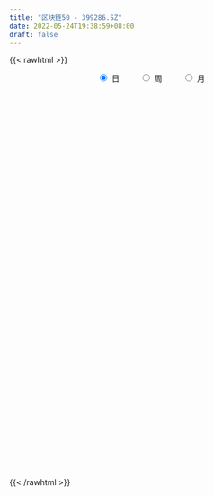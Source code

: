 ```yaml
---
title: "区块链50 - 399286.SZ"
date: 2022-05-24T19:38:59+08:00
draft: false
---
```

{{< rawhtml >}}
    <div style="text-align: center">
        <label style="padding: 1rem;"><input style="margin-right: .5rem" type="radio" name="period" value="D" checked onclick="period_change(this)">日</label>
        <label style="padding: 1rem;"><input style="margin-right: .5rem" type="radio" name="period" value="W" onclick="period_change(this)">周</label>
        <label style="padding: 1rem;"><input style="margin-right: .5rem" type="radio" name="period" value="M" onclick="period_change(this)">月</label>
    </div>
    <div id="chart" style="height: 700px;"></div> 
    <script type="text/javascript">
        const D_v = [20916314.0,25336822.0,20093095.0,16350629.0,15462004.0,16405055.0,15610008.0,17476850.0,20215235.0,19776584.0,18916696.0,20436177.0,19436596.0,19307221.0,20251659.0,18090912.0,16475978.0,17898196.0,21161336.0,20171848.0,28624433.0,32218933.0,26943180.0,24208309.0,20876606.0,20183944.0,21410399.0,21499881.0,19636100.0,21157664.0,22958756.0,17242992.0,19497504.0,16934166.0,19836673.0,17755756.0,15648936.0,17632834.0,16430695.0,19645044.0,15579821.0,24578734.0,23775993.0,22104026.0,21951911.0,17739052.0,15046028.0,13141708.0,17900855.0,18084173.0,19225730.0,19622387.0,19467300.0,18384251.0,15708539.0,16584807.0,18151591.0,18822671.0,15549909.0,14571187.0,13590243.0,16107029.0,15968745.0,16228894.0,18375784.0,17113547.0,18806233.0,22759105.0,23074765.0,25443930.0,22032570.0,20365384.0,26657394.0,21300103.0,26479941.0,25992517.0,24545925.0,32097780.0,36020855.0,26914231.0,34482094.0,29708697.0,28939386.0,36369948.0,27662456.0,28241761.0,27191782.0,31283920.0,27622135.0,27383575.0,24184899.0,18544021.0,22412388.0,21985569.0,23865869.0,16275321.0,21535446.0,18374390.0,21442920.0,17502264.0,18328311.0,13965345.0,15397323.0,21438081.0,17135671.0,19419526.0,21076089.0,20897118.0,21542498.0,17998134.0,19885483.0,21570678.0,17447875.0,19254326.0,22770251.0,22286659.0,15999800.0,16772243.0,25635311.0,19480604.0,21595215.0,23014609.0,27325569.0,22316994.0,24560648.0,27174348.0,26672451.0,28597409.0,29456108.0,23654652.0,22353313.0,24343403.0,23934730.0,25273752.0,19837039.0,26272845.0,23723735.0,19858147.0,19486501.0,22888374.0,18239659.0,17449135.0,21564156.0,16911857.0,27907930.0,28558582.0,29469455.0,22015801.0,25085850.0,24112985.0,25384138.0,24759273.0,21568322.0,21234827.0,17234976.0,20225666.0,21190158.0,23723513.0,24122377.0,34180342.0,38490253.0,38161060.0,33973064.0,24392909.0,22331438.0,22090226.0,26922391.0,24919621.0,35224196.0,39202605.0,29544024.0,31719225.0,28614965.0,24327391.0,27791689.0,23269597.0,23723739.0,21123431.0,19275571.0,23205722.0,23856311.0,24176089.0,25676931.0,30779531.0,27999712.0,25276222.0,26673201.0,23949625.0,29419639.0,29355115.0,26987478.0,35440532.0,21707432.0,19630773.0,25298732.0,24194942.0,24769943.0,22633641.0,20340555.0,22539703.0,28379254.0,24651239.0,28030050.0,22717451.0,28358017.0,30998009.0,33717303.0,23991541.0,23947061.0,22486491.0,23100780.0,20165150.0,19208944.0,18402247.0,18411646.0,21699149.0,23004853.0,26102412.0,23482780.0,21047390.0,18779109.0,20804357.0,19859302.0,18170001.0,16097539.0,15916486.0,13281002.0,11767801.0,15089178.0,18238488.0,15143940.0,22172635.0,21204403.0,23332777.0,17044982.0,24295570.0,18783729.0,19802050.0,16266411.0,20244727.0,28828124.0,17835899.0,13986038.0,15152857.0,13948946.0,17326819.0,14985658.0,21545512.0,19217847.0,20161875.0]
const D_histogram = [0.0,6.5944898006,10.3904404329,13.775715336,13.6006682705,13.4718700322,10.6782624877,13.0980633804,20.2775411651,24.012447816,25.2093032701,23.7353032078,21.8897107381,19.355971041,13.3501428071,6.8153553914,2.0111958506,2.0316378807,1.3539739903,2.0120264928,8.0326671982,10.9499487066,8.6953172747,2.2478396823,0.2881493283,-0.8619542011,0.5957305594,-0.5131494672,-0.6640714912,-4.4782228514,-7.0706460368,-9.8029365103,-15.0643535634,-15.2975542373,-20.8103795858,-27.3871115392,-30.5349814296,-28.306008343,-23.9124762909,-21.2800433737,-19.1800835638,-9.2543749142,-0.8068565622,4.915426924,6.086298592,2.944032945,-2.4093020688,-7.8821823099,-8.5304866185,-7.443491401,-10.7011408077,-20.7002653016,-30.5261602122,-40.748799787,-39.2334830602,-34.2206219886,-23.9836061314,-14.0309909409,-6.5707603472,-5.2141311379,-3.2923097266,3.9428898564,10.9358342073,13.5979037021,15.6955367582,14.3482359848,12.9265048494,5.6576894103,6.4835212239,5.2611815084,1.4258782861,2.6416390672,6.4669844953,7.7524084388,4.9893793511,3.9781736391,2.462506129,2.308677598,4.4306195465,6.8605747088,7.8524035811,12.453630978,18.785299704,25.5074297066,26.9125500939,27.0786633856,26.0757669441,25.1021490773,21.0733951875,11.53374429,2.8257486616,-3.4075115827,-5.1092702252,-6.6189653702,-10.7163240696,-12.8596713805,-19.2931698221,-19.9938708325,-13.9604105033,-10.2187117894,-12.7389909738,-12.0973841405,-11.9631690297,-10.6998984252,-10.0411093358,-5.9866148477,-3.030977052,-0.8649704418,0.6594494843,1.8971142062,0.3034283093,-3.9257066425,-8.6143184708,-5.835351383,-0.555154642,-0.7585627233,-0.7813321209,-0.3061362393,1.2160155005,0.8996527228,2.9223604839,5.1194011433,10.850539605,16.1787364631,20.7093460728,22.2921707016,24.4481554285,20.0093258486,18.390360474,16.7010527624,14.4110496249,9.9528672975,4.4655869622,1.8908370167,-3.2146628571,-4.1246533755,-3.2206716819,-7.3145022936,-9.2493133671,-11.1552981362,-11.1261048277,-7.1814493424,-1.5721126678,-0.3211507027,3.6554144086,4.9623527467,4.8106214615,5.6423592401,2.0367109547,-2.3225299644,-1.5414114605,-0.6775667407,0.242782247,-1.4197686748,-3.5017863436,-2.3270463205,-4.8619532694,-3.9178241025,-2.1239121775,2.0874169472,2.5927288482,-1.3285603655,-5.4078646088,-7.2882379598,-11.9850616345,-13.7845392874,-16.9524766978,-19.8855236153,-13.4182257163,-8.2764836038,-3.865819842,0.6433200609,0.5209226442,-0.8313672968,-10.9916116724,-15.785072771,-26.9491055409,-32.9565237247,-33.6765970582,-29.4841076165,-19.4921396252,-13.5782783531,-9.924309682,-13.6196985836,-14.3440034719,-12.2409790849,-11.6310132303,-8.2309083395,-2.299841555,-2.5854288417,0.6458988957,-4.9284075668,-5.9339499239,-5.0371069748,-1.9762870949,-0.2272021762,-0.9394270358,-4.2457241239,-12.5080419657,-21.3248960011,-28.0767009526,-27.5368529971,-21.3435921654,-20.9722738204,-28.6122991379,-22.6210397278,-12.6204935407,-4.1449711829,1.3136467963,6.7949461102,10.541444596,10.2427721702,7.9708874205,7.329496284,5.37850707,10.8936857728,14.7994371963,20.8627475446,25.2294995311,22.4264291935,20.555606034,12.0744355256,11.87367018,7.3656568631,7.6769507992,5.3226319337,3.3226214021,1.3160194464,-1.3164013495,-7.9104679604,-12.7393475609,-26.357807546,-37.5016861488,-35.650426805,-34.6305921968,-21.8541139557,-10.4542161968,-3.4278337994,1.1441967216,7.1980094313,12.7813245915,15.9568549098,19.0033429858,19.9041444856,21.5580190624,22.1942689369,21.2320768531,25.4276156014,27.1109031177,20.3651636146]
const D_fast = [0.0,8.2431122507,14.6366729913,21.4658767283,24.6909967305,27.9301660002,27.8061240777,33.5004408155,45.7493038914,55.4873224963,62.986503768,67.4463295077,71.0731647224,73.3784177856,70.7101252535,65.8791766856,61.5778161075,62.1061676077,61.7669972149,62.9280563406,70.9568638455,76.6116325306,76.5308304174,70.6453127456,68.7576597236,67.392067644,68.9986850443,67.761517651,67.4445777542,62.5108706811,58.1507859865,52.9677613854,43.9402559415,39.8826667083,29.1672464633,15.7437366252,4.9621213773,0.1145923782,-1.4699946425,-4.1575725687,-6.8526336498,0.7594812714,9.0052854828,15.9564257,18.648872016,16.2426146052,10.2869540743,2.8435282557,0.0626022924,-0.7112753403,-6.644209949,-21.8184007683,-39.2758357319,-59.6856752535,-67.9787292917,-71.5210237172,-67.2799093929,-60.8350419377,-55.0175014307,-54.9644050059,-53.8656610262,-45.6447389792,-35.9178360764,-29.8562906561,-23.8347734104,-21.5950151876,-19.7851201106,-25.6395131972,-23.1928010776,-23.0998454161,-26.5786790668,-24.7025085189,-19.2604169669,-16.0368909138,-17.5525751637,-17.5692374659,-18.4692784438,-18.0459375753,-14.8163407401,-10.6712419007,-7.716312133,-0.0016769916,11.0263166604,24.1253040896,32.2585620004,39.1943411384,44.710386433,50.0123058356,51.2519007426,44.5956859177,36.5941274546,29.5089893146,26.5299131158,23.3654766283,16.5890369115,11.2307717555,-0.0260191417,-5.7251878601,-3.1818301568,-1.9948093903,-7.699836318,-10.0825755199,-12.9391526665,-14.3508566683,-16.2023449128,-13.6445041367,-11.446610604,-9.4968466043,-7.807564307,-6.0956210336,-7.6134498532,-12.8240114656,-19.6662029117,-18.3460736695,-13.204665589,-13.5977143511,-13.815816779,-13.4171549572,-11.5909993423,-11.6824489392,-8.9291510572,-5.452260112,2.991513251,12.3643942248,22.0723403527,29.2282076569,37.496231241,38.0597331232,41.0383578672,43.5243133461,44.8370726149,42.8671071119,38.4962235171,36.3941828258,30.4850172377,28.5438633754,28.6426771486,22.7202209634,18.4730815481,13.778272245,11.0259393466,13.1752324963,18.391541004,19.5622152934,24.4526340069,27.0001605316,28.0510846118,30.2934122005,27.1969416537,22.2570682435,22.6528338823,23.3472869169,24.3283314663,22.3108383758,19.3533741211,19.9463525641,16.1959572978,16.1606304391,17.4235643198,22.1567476813,23.3102417944,19.0568124893,13.6255420937,9.9231092528,2.2300201694,-3.0155923052,-10.4216488902,-18.3260767115,-15.2133352415,-12.14071403,-8.6965052287,-4.0265353105,-4.0187020662,-5.5788338314,-18.486981125,-27.2267104164,-45.1280195715,-59.3745686866,-68.5137912845,-71.692328747,-66.573395662,-64.0541039782,-62.8812127276,-69.9815262751,-74.2918320314,-75.2490524156,-77.5468398686,-76.2044620626,-70.8483556669,-71.7803001641,-68.3874977027,-75.1939060569,-77.682935895,-78.0453696896,-75.4786215834,-73.7863372088,-74.7334188273,-79.1011469464,-90.4904752797,-104.6385533153,-118.4095335049,-124.7538987987,-123.8965360084,-128.7682861185,-143.5613862204,-143.2253867422,-136.3799639403,-128.9406843783,-123.1536547,-115.9736188586,-109.5917592238,-107.329738607,-107.6089015016,-106.417918567,-107.0242810136,-98.7856808676,-91.180070145,-79.9010729106,-69.2269460413,-66.4234090806,-63.1553307315,-68.6178923585,-65.8502401591,-68.5168392602,-66.2863076243,-67.3099685064,-68.4793236875,-70.1569207816,-73.1184419148,-81.6901255159,-89.7038420066,-109.9117538782,-130.4310540182,-137.4924013756,-145.1302148166,-137.8172650644,-129.0309213548,-122.8614974073,-118.0034177058,-110.1501026383,-101.3714563302,-94.2067122845,-86.409388462,-80.5325508408,-73.4891714984,-67.3043543897,-62.9585272601,-52.4060846116,-43.9450713158,-45.5995199152]
const D_slow = [0.0,1.6486224501,4.2462325584,7.6901613924,11.09032846,14.458295968,17.12786159,20.4023774351,25.4717627263,31.4748746803,37.7772004979,43.7110262998,49.1834539843,54.0224467446,57.3599824464,59.0638212942,59.5666202569,60.074529727,60.4130232246,60.9160298478,62.9241966474,65.661683824,67.8355131427,68.3974730633,68.4695103953,68.2540218451,68.4029544849,68.2746671181,68.1086492453,66.9890935325,65.2214320233,62.7706978957,59.0046095049,55.1802209455,49.9776260491,43.1308481643,35.4971028069,28.4206007212,22.4424816484,17.122470805,12.3274499141,10.0138561855,9.812142045,11.040998776,12.562573424,13.2985816602,12.696256143,10.7257105656,8.5930889109,6.7322160607,4.0569308588,-1.1181354666,-8.7496755197,-18.9368754665,-28.7452462315,-37.3004017287,-43.2963032615,-46.8040509967,-48.4467410835,-49.750273868,-50.5733512996,-49.5876288355,-46.8536702837,-43.4541943582,-39.5303101686,-35.9432511724,-32.7116249601,-31.2972026075,-29.6763223015,-28.3610269244,-28.0045573529,-27.3441475861,-25.7274014623,-23.7892993526,-22.5419545148,-21.547411105,-20.9317845728,-20.3546151733,-19.2469602866,-17.5318166094,-15.5687157142,-12.4553079697,-7.7589830437,-1.382125617,5.3460119065,12.1156777529,18.6346194889,24.9101567582,30.1785055551,33.0619416276,33.768378793,32.9165008973,31.639183341,29.9844419985,27.3053609811,24.090443136,19.2671506804,14.2686829723,10.7785803465,8.2239023991,5.0391546557,2.0148086206,-0.9759836368,-3.6509582431,-6.1612355771,-7.657889289,-8.415633552,-8.6318761625,-8.4670137914,-7.9927352398,-7.9168781625,-8.8983048231,-11.0518844408,-12.5107222866,-12.6495109471,-12.8391516279,-13.0344846581,-13.1110187179,-12.8070148428,-12.5821016621,-11.8515115411,-10.5716612553,-7.859026354,-3.8143422383,1.3629942799,6.9360369553,13.0480758125,18.0504072746,22.6479973931,26.8232605837,30.4260229899,32.9142398143,34.0306365549,34.5033458091,33.6996800948,32.6685167509,31.8633488305,30.0347232571,27.7223949153,24.9335703812,22.1520441743,20.3566818387,19.9636536718,19.8833659961,20.7972195983,22.0378077849,23.2404631503,24.6510529603,25.160230699,24.5795982079,24.1942453428,24.0248536576,24.0855492194,23.7306070506,22.8551604647,22.2733988846,21.0579105672,20.0784545416,19.5474764973,20.0693307341,20.7175129461,20.3853728548,19.0334067025,17.2113472126,14.215081804,10.7689469821,6.5308278077,1.5594469038,-1.7951095252,-3.8642304262,-4.8306853867,-4.6698553715,-4.5396247104,-4.7474665346,-7.4953694527,-11.4416376454,-18.1789140307,-26.4180449618,-34.8371942264,-42.2082211305,-47.0812560368,-50.4758256251,-52.9569030456,-56.3618276915,-59.9478285595,-63.0080733307,-65.9158266383,-67.9735537231,-68.5485141119,-69.1948713223,-69.0333965984,-70.2654984901,-71.7489859711,-73.0082627148,-73.5023344885,-73.5591350326,-73.7939917915,-74.8554228225,-77.9824333139,-83.3136573142,-90.3328325524,-97.2170458016,-102.552943843,-107.7960122981,-114.9490870825,-120.6043470145,-123.7594703997,-124.7957131954,-124.4673014963,-122.7685649688,-120.1332038198,-117.5725107772,-115.5797889221,-113.7474148511,-112.4027880836,-109.6793666404,-105.9795073413,-100.7638204552,-94.4564455724,-88.849838274,-83.7109367655,-80.6923278841,-77.7239103391,-75.8824961233,-73.9632584235,-72.6326004401,-71.8019450896,-71.472940228,-71.8020405654,-73.7796575555,-76.9644944457,-83.5539463322,-92.9293678694,-101.8419745706,-110.4996226198,-115.9631511088,-118.576705158,-119.4336636078,-119.1476144274,-117.3481120696,-114.1527809217,-110.1635671943,-105.4127314478,-100.4366953264,-95.0471905608,-89.4986233266,-84.1906041133,-77.8337002129,-71.0559744335,-65.9646835299]
const D_data = [['2021-05-13', 3499.7962, 3507.1483, 3495.4371, 3535.9514],['2021-05-14', 3518.2354, 3610.4816, 3510.4533, 3616.6404],['2021-05-17', 3602.7052, 3610.8479, 3598.5751, 3653.6514],['2021-05-18', 3622.773, 3635.7539, 3601.4193, 3649.2192],['2021-05-19', 3626.9658, 3612.1771, 3610.107, 3646.1622],['2021-05-20', 3608.0132, 3624.6344, 3602.6747, 3638.7568],['2021-05-21', 3632.589, 3595.2562, 3591.6572, 3645.8697],['2021-05-24', 3607.7428, 3671.8291, 3601.8036, 3674.5626],['2021-05-25', 3682.701, 3774.2368, 3673.7718, 3783.2187],['2021-05-26', 3792.5113, 3782.5441, 3778.3368, 3808.7194],['2021-05-27', 3778.4387, 3788.8372, 3755.9927, 3812.5799],['2021-05-28', 3777.3369, 3780.0897, 3753.2204, 3797.0676],['2021-05-31', 3787.4934, 3791.388, 3758.2829, 3791.388],['2021-06-01', 3776.5881, 3794.8186, 3755.9466, 3795.402],['2021-06-02', 3792.0258, 3749.2114, 3736.8329, 3796.0542],['2021-06-03', 3755.2616, 3724.9599, 3723.8876, 3786.102],['2021-06-04', 3711.1041, 3727.8974, 3708.3343, 3762.9311],['2021-06-07', 3734.8369, 3785.563, 3722.2441, 3785.5692],['2021-06-08', 3793.5279, 3784.9944, 3765.625, 3821.8214],['2021-06-09', 3777.58, 3811.7041, 3756.307, 3815.6129],['2021-06-10', 3810.326, 3909.9374, 3810.326, 3924.1729],['2021-06-11', 3929.427, 3912.1063, 3891.4956, 3944.3492],['2021-06-15', 3901.144, 3866.5, 3855.0223, 3921.0848],['2021-06-16', 3856.8031, 3804.4474, 3791.9044, 3867.5614],['2021-06-17', 3793.9796, 3848.6807, 3769.7572, 3865.0587],['2021-06-18', 3842.8686, 3859.924, 3824.8012, 3877.3326],['2021-06-21', 3862.529, 3903.1036, 3858.5131, 3924.0888],['2021-06-22', 3908.7973, 3881.6725, 3863.2542, 3920.9541],['2021-06-23', 3875.682, 3899.5304, 3844.3948, 3903.2324],['2021-06-24', 3903.1, 3850.4306, 3849.9532, 3903.1],['2021-06-25', 3839.6622, 3853.16, 3823.2981, 3891.2985],['2021-06-28', 3840.5944, 3839.3166, 3814.786, 3851.608],['2021-06-29', 3844.3361, 3784.6219, 3780.214, 3865.733],['2021-06-30', 3786.4539, 3828.6973, 3786.4539, 3828.6973],['2021-07-01', 3847.4639, 3739.9207, 3738.9543, 3847.8678],['2021-07-02', 3718.2767, 3681.0549, 3658.3501, 3718.3303],['2021-07-05', 3683.7492, 3679.9868, 3651.7255, 3695.6936],['2021-07-06', 3696.9817, 3725.8193, 3675.3727, 3753.7929],['2021-07-07', 3696.6023, 3753.5814, 3690.3888, 3763.6483],['2021-07-08', 3759.1885, 3735.2436, 3723.0893, 3764.5802],['2021-07-09', 3710.0986, 3727.261, 3681.8595, 3738.9296],['2021-07-12', 3749.1654, 3848.1747, 3740.8352, 3854.2599],['2021-07-13', 3856.404, 3876.8884, 3853.866, 3891.425],['2021-07-14', 3875.8594, 3884.3268, 3870.7945, 3923.1252],['2021-07-15', 3866.67, 3852.0879, 3804.4476, 3866.67],['2021-07-16', 3850.6079, 3798.1442, 3797.7616, 3872.3423],['2021-07-19', 3791.1506, 3749.439, 3743.5278, 3791.1506],['2021-07-20', 3723.8797, 3716.093, 3685.0531, 3734.7093],['2021-07-21', 3727.2749, 3754.7434, 3724.698, 3764.2283],['2021-07-22', 3762.7398, 3772.3639, 3750.0539, 3778.7205],['2021-07-23', 3778.573, 3705.4893, 3695.84, 3778.573],['2021-07-26', 3695.5475, 3572.5907, 3546.9214, 3695.5475],['2021-07-27', 3590.2971, 3499.6646, 3496.5527, 3601.2609],['2021-07-28', 3475.3777, 3409.6588, 3389.5141, 3492.9475],['2021-07-29', 3457.0308, 3497.6267, 3455.5139, 3511.9547],['2021-07-30', 3494.5655, 3524.9599, 3454.4091, 3532.1865],['2021-08-02', 3509.697, 3602.6984, 3483.4485, 3611.8972],['2021-08-03', 3591.9214, 3632.2242, 3589.0894, 3650.5988],['2021-08-04', 3609.7499, 3633.1627, 3595.1309, 3633.1627],['2021-08-05', 3621.469, 3568.8321, 3548.6683, 3621.469],['2021-08-06', 3572.1727, 3574.2321, 3552.4087, 3576.1356],['2021-08-09', 3578.4136, 3658.8009, 3573.3847, 3661.3204],['2021-08-10', 3654.0594, 3693.4727, 3638.7246, 3693.4727],['2021-08-11', 3694.9042, 3668.7953, 3662.53, 3695.204],['2021-08-12', 3677.4067, 3680.4811, 3675.923, 3736.2877],['2021-08-13', 3671.2955, 3646.0132, 3632.2295, 3671.4516],['2021-08-16', 3648.4965, 3643.6189, 3640.4343, 3680.8145],['2021-08-17', 3638.0675, 3549.6277, 3545.8247, 3640.784],['2021-08-18', 3551.3314, 3634.1347, 3528.3797, 3634.4542],['2021-08-19', 3625.4796, 3607.9565, 3592.6128, 3645.8691],['2021-08-20', 3586.7648, 3560.1339, 3528.2912, 3604.3043],['2021-08-23', 3566.5276, 3614.0232, 3566.5276, 3615.2291],['2021-08-24', 3617.9205, 3660.2881, 3609.3934, 3670.394],['2021-08-25', 3659.5637, 3644.4967, 3631.1761, 3663.582],['2021-08-26', 3640.3922, 3591.5459, 3589.7112, 3641.2248],['2021-08-27', 3584.0127, 3603.7157, 3584.0127, 3617.3147],['2021-08-30', 3626.5087, 3590.0868, 3571.4277, 3642.7357],['2021-08-31', 3577.4613, 3601.5949, 3556.0934, 3605.1937],['2021-09-01', 3594.1647, 3635.3444, 3557.3654, 3656.2778],['2021-09-02', 3633.9268, 3653.4703, 3625.134, 3675.1817],['2021-09-03', 3681.4255, 3648.2772, 3626.909, 3681.4255],['2021-09-06', 3637.2842, 3714.8617, 3633.3901, 3724.0932],['2021-09-07', 3718.6111, 3777.3365, 3709.7982, 3789.566],['2021-09-08', 3784.4698, 3834.8062, 3782.3062, 3842.4702],['2021-09-09', 3817.4401, 3811.5581, 3786.3525, 3820.2285],['2021-09-10', 3813.4554, 3823.2312, 3804.3831, 3853.7381],['2021-09-13', 3814.4644, 3829.8587, 3805.751, 3839.644],['2021-09-14', 3848.412, 3848.5338, 3835.5346, 3899.2199],['2021-09-15', 3848.8594, 3819.1452, 3800.5181, 3856.1721],['2021-09-16', 3801.7457, 3730.8519, 3714.5108, 3816.678],['2021-09-17', 3723.8705, 3702.291, 3658.2018, 3735.6636],['2021-09-22', 3633.3371, 3697.2882, 3628.9939, 3702.3549],['2021-09-23', 3715.5567, 3733.7451, 3715.2729, 3755.7174],['2021-09-24', 3726.3158, 3727.1254, 3722.7973, 3780.8822],['2021-09-27', 3752.9303, 3676.5951, 3673.0913, 3772.5088],['2021-09-28', 3671.3008, 3678.3496, 3643.0558, 3699.9943],['2021-09-29', 3656.3914, 3591.4679, 3587.6588, 3656.9287],['2021-09-30', 3599.4774, 3630.5788, 3599.2778, 3641.1931],['2021-10-08', 3670.4178, 3717.6177, 3670.4178, 3722.7613],['2021-10-11', 3728.3479, 3707.0639, 3702.0151, 3748.2967],['2021-10-12', 3696.5902, 3623.6041, 3591.2248, 3697.114],['2021-10-13', 3625.3812, 3648.6663, 3610.5401, 3653.7297],['2021-10-14', 3651.6327, 3634.8186, 3624.7514, 3658.1853],['2021-10-15', 3628.0303, 3643.3291, 3609.2954, 3661.2933],['2021-10-18', 3643.1183, 3631.9342, 3610.5469, 3643.1183],['2021-10-19', 3628.9567, 3679.8682, 3628.533, 3680.2569],['2021-10-20', 3703.3989, 3680.3495, 3674.6806, 3726.3852],['2021-10-21', 3673.2376, 3681.5695, 3657.4617, 3694.2341],['2021-10-22', 3691.6445, 3682.2397, 3672.8555, 3710.1873],['2021-10-25', 3667.8258, 3685.9936, 3641.7471, 3688.0903],['2021-10-26', 3673.4326, 3649.282, 3646.3553, 3688.6813],['2021-10-27', 3650.3975, 3597.7835, 3591.8574, 3650.3975],['2021-10-28', 3579.7797, 3561.3549, 3549.8369, 3593.466],['2021-10-29', 3546.9156, 3642.2943, 3546.9156, 3646.0619],['2021-11-01', 3647.7306, 3691.1591, 3628.618, 3707.7378],['2021-11-02', 3684.825, 3633.8496, 3602.407, 3696.5036],['2021-11-03', 3632.4977, 3633.0333, 3615.0877, 3653.8472],['2021-11-04', 3643.0652, 3638.1992, 3628.6827, 3653.8906],['2021-11-05', 3629.8968, 3655.2592, 3625.5937, 3678.4619],['2021-11-08', 3645.7981, 3634.5215, 3609.874, 3646.4667],['2021-11-09', 3634.9156, 3668.2653, 3630.0749, 3674.9994],['2021-11-10', 3665.3679, 3683.5337, 3646.812, 3685.62],['2021-11-11', 3672.4356, 3754.4555, 3669.9898, 3755.813],['2021-11-12', 3751.0261, 3789.4487, 3750.5305, 3795.8239],['2021-11-15', 3794.9644, 3820.856, 3785.498, 3825.6958],['2021-11-16', 3811.2911, 3818.3672, 3811.2911, 3856.7513],['2021-11-17', 3830.2833, 3855.9074, 3827.5462, 3857.8814],['2021-11-18', 3858.188, 3787.1241, 3781.7616, 3860.4481],['2021-11-19', 3787.3415, 3824.366, 3784.3745, 3838.4856],['2021-11-22', 3824.3535, 3832.1375, 3806.3368, 3843.4368],['2021-11-23', 3823.3638, 3830.396, 3795.5101, 3833.0557],['2021-11-24', 3835.9478, 3799.2132, 3796.3992, 3836.7088],['2021-11-25', 3783.0059, 3769.8928, 3763.0096, 3794.4574],['2021-11-26', 3762.6597, 3791.97, 3745.9156, 3814.1046],['2021-11-29', 3739.3678, 3743.7386, 3721.2457, 3766.3159],['2021-11-30', 3753.5619, 3781.7963, 3753.5619, 3805.3345],['2021-12-01', 3780.9275, 3806.1776, 3771.9902, 3813.9927],['2021-12-02', 3790.4733, 3735.0567, 3732.4684, 3790.4733],['2021-12-03', 3737.425, 3743.2285, 3717.3022, 3750.4308],['2021-12-06', 3746.716, 3728.7277, 3722.0551, 3766.1554],['2021-12-07', 3753.7838, 3742.3033, 3704.9125, 3759.4483],['2021-12-08', 3750.3641, 3797.8532, 3733.995, 3798.0038],['2021-12-09', 3802.8992, 3844.0164, 3795.6157, 3861.626],['2021-12-10', 3819.9642, 3810.0874, 3800.3526, 3828.2485],['2021-12-13', 3828.9704, 3862.6892, 3828.9704, 3890.4868],['2021-12-14', 3849.9194, 3850.0866, 3835.7168, 3862.1392],['2021-12-15', 3843.9902, 3842.0975, 3838.1013, 3878.9343],['2021-12-16', 3845.6834, 3863.8924, 3825.9988, 3863.8924],['2021-12-17', 3856.884, 3807.3807, 3807.3807, 3856.884],['2021-12-20', 3798.2832, 3779.7529, 3774.1227, 3836.6576],['2021-12-21', 3774.8592, 3836.4103, 3774.8592, 3843.4321],['2021-12-22', 3837.44, 3844.4649, 3827.0674, 3855.947],['2021-12-23', 3842.7919, 3853.2778, 3838.7698, 3865.1819],['2021-12-24', 3852.1389, 3821.8273, 3811.9811, 3861.0718],['2021-12-27', 3820.7732, 3807.7553, 3786.9088, 3831.2465],['2021-12-28', 3814.242, 3847.0, 3814.242, 3847.5684],['2021-12-29', 3840.8506, 3797.0117, 3796.6419, 3840.8506],['2021-12-30', 3794.1406, 3835.7168, 3794.1406, 3852.1941],['2021-12-31', 3839.8943, 3854.2042, 3829.6137, 3860.2171],['2022-01-04', 3873.1501, 3903.6233, 3848.9163, 3915.2047],['2022-01-05', 3898.326, 3874.7618, 3859.959, 3923.0926],['2022-01-06', 3855.8625, 3813.4431, 3798.7683, 3855.8625],['2022-01-07', 3824.104, 3789.8554, 3785.6683, 3866.8105],['2022-01-10', 3783.7647, 3798.7321, 3754.3059, 3811.8619],['2022-01-11', 3796.7238, 3740.0745, 3732.2366, 3812.1504],['2022-01-12', 3751.327, 3750.1927, 3728.0965, 3756.0954],['2022-01-13', 3766.9199, 3708.4411, 3708.4411, 3771.1217],['2022-01-14', 3683.204, 3680.6027, 3667.6324, 3706.9958],['2022-01-17', 3704.345, 3794.6379, 3704.345, 3797.925],['2022-01-18', 3798.2716, 3800.4105, 3791.2646, 3848.1814],['2022-01-19', 3794.3771, 3811.6742, 3794.3771, 3835.4566],['2022-01-20', 3811.0675, 3835.1462, 3781.5308, 3849.7331],['2022-01-21', 3829.4173, 3788.8034, 3780.0619, 3836.2217],['2022-01-24', 3760.9527, 3768.595, 3752.7843, 3792.215],['2022-01-25', 3744.246, 3621.3079, 3619.199, 3750.6906],['2022-01-26', 3626.8722, 3635.8846, 3576.3909, 3656.8114],['2022-01-27', 3618.3907, 3493.426, 3493.1847, 3619.8158],['2022-01-28', 3517.2813, 3484.2049, 3484.2049, 3545.3251],['2022-02-07', 3542.2049, 3501.0776, 3488.6073, 3547.5315],['2022-02-08', 3495.3871, 3541.2049, 3471.5956, 3541.2049],['2022-02-09', 3552.1286, 3626.3504, 3551.1829, 3634.6491],['2022-02-10', 3623.3001, 3598.1458, 3575.772, 3623.3001],['2022-02-11', 3594.1975, 3578.9552, 3572.1252, 3623.3563],['2022-02-14', 3549.6429, 3469.4452, 3448.0226, 3549.6429],['2022-02-15', 3461.689, 3475.1503, 3447.199, 3480.0734],['2022-02-16', 3507.4541, 3494.8711, 3482.7371, 3516.5952],['2022-02-17', 3472.6476, 3464.7181, 3461.233, 3504.5221],['2022-02-18', 3441.4316, 3493.0352, 3438.4539, 3493.0352],['2022-02-21', 3498.7688, 3536.1074, 3497.695, 3536.9813],['2022-02-22', 3495.9454, 3461.699, 3444.9989, 3502.3119],['2022-02-23', 3471.999, 3503.1289, 3460.0087, 3507.167],['2022-02-24', 3473.905, 3374.7139, 3329.5083, 3482.433],['2022-02-25', 3410.4304, 3399.6188, 3390.832, 3435.8971],['2022-02-28', 3413.8291, 3408.4237, 3366.57, 3427.9618],['2022-03-01', 3405.7408, 3433.01, 3397.105, 3433.4329],['2022-03-02', 3404.5651, 3418.2322, 3393.0713, 3424.1174],['2022-03-03', 3432.3197, 3379.1983, 3375.3477, 3435.2533],['2022-03-04', 3358.2239, 3323.0712, 3309.6647, 3363.8012],['2022-03-07', 3297.0673, 3211.895, 3198.9872, 3297.0673],['2022-03-08', 3203.7028, 3133.471, 3116.485, 3231.7634],['2022-03-09', 3134.9238, 3084.8479, 2944.3354, 3144.6533],['2022-03-10', 3155.9267, 3123.6518, 3122.2669, 3166.6762],['2022-03-11', 3070.4248, 3178.8882, 3049.8374, 3187.1474],['2022-03-14', 3143.665, 3091.6973, 3091.6973, 3181.5723],['2022-03-15', 3058.7411, 2935.7073, 2934.9356, 3077.077],['2022-03-16', 2990.1712, 3064.6999, 2889.3442, 3070.2933],['2022-03-17', 3119.9922, 3126.7514, 3097.2074, 3167.9814],['2022-03-18', 3109.1014, 3133.2934, 3082.9616, 3147.9208],['2022-03-21', 3132.1664, 3114.3535, 3086.0463, 3153.5912],['2022-03-22', 3103.3323, 3129.9301, 3086.4145, 3154.596],['2022-03-23', 3128.6702, 3122.8454, 3113.1911, 3143.9189],['2022-03-24', 3106.1139, 3072.8665, 3064.9804, 3106.1139],['2022-03-25', 3085.6438, 3031.8179, 3029.7787, 3094.4082],['2022-03-28', 3006.4548, 3034.1168, 2989.2185, 3064.337],['2022-03-29', 3034.4842, 2999.6159, 2992.6479, 3040.1342],['2022-03-30', 3016.9635, 3093.5588, 3011.2649, 3093.5588],['2022-03-31', 3074.5879, 3093.8735, 3066.4661, 3107.1162],['2022-04-01', 3073.3061, 3147.5401, 3064.5765, 3154.8116],['2022-04-06', 3144.3469, 3159.1576, 3138.6218, 3175.1371],['2022-04-07', 3142.4406, 3079.5772, 3079.5772, 3159.6834],['2022-04-08', 3085.0177, 3083.5211, 3037.2869, 3096.8819],['2022-04-11', 3078.5949, 2973.9246, 2955.6355, 3078.5949],['2022-04-12', 2976.1281, 3052.4667, 2957.8278, 3053.2415],['2022-04-13', 3029.4949, 2982.4495, 2982.4495, 3039.5352],['2022-04-14', 3001.1515, 3026.8125, 2998.5102, 3040.4345],['2022-04-15', 3002.9584, 2982.6037, 2971.5118, 3007.2697],['2022-04-18', 2955.9509, 2968.3831, 2910.1799, 2979.082],['2022-04-19', 2961.1518, 2949.0552, 2934.2762, 2984.8292],['2022-04-20', 2963.6822, 2918.3844, 2909.2598, 2980.0227],['2022-04-21', 2897.7653, 2829.5731, 2815.702, 2906.9918],['2022-04-22', 2808.9196, 2801.6316, 2771.4608, 2833.0103],['2022-04-25', 2748.3136, 2614.2023, 2612.8611, 2748.3136],['2022-04-26', 2616.9415, 2539.7471, 2531.5185, 2634.3073],['2022-04-27', 2515.9493, 2634.1239, 2513.6277, 2634.5092],['2022-04-28', 2622.6503, 2588.0892, 2555.652, 2628.3153],['2022-04-29', 2625.7712, 2734.0436, 2609.6661, 2740.2669],['2022-05-05', 2717.0321, 2752.6749, 2712.9784, 2773.6376],['2022-05-06', 2689.0291, 2725.2856, 2683.2162, 2756.9397],['2022-05-09', 2710.6866, 2708.0409, 2694.5172, 2741.2363],['2022-05-10', 2671.6531, 2741.9169, 2658.7729, 2747.0222],['2022-05-11', 2741.5311, 2759.097, 2736.4826, 2824.0883],['2022-05-12', 2738.018, 2748.2117, 2723.6817, 2771.8362],['2022-05-13', 2768.9671, 2762.1306, 2740.7179, 2775.4354],['2022-05-16', 2777.4918, 2746.8759, 2738.2632, 2792.545],['2022-05-17', 2745.8217, 2765.9461, 2720.4985, 2765.9461],['2022-05-18', 2786.3059, 2763.8027, 2758.5728, 2792.9407],['2022-05-19', 2719.8054, 2747.9221, 2714.6526, 2748.1564],['2022-05-20', 2759.5246, 2828.5282, 2759.5246, 2828.5282],['2022-05-23', 2831.8403, 2823.4664, 2794.9469, 2833.5312],['2022-05-24', 2823.3138, 2713.3496, 2713.3496, 2823.3138]]
const W_v = [86568987.0,91701175.0,138086408.0,122999114.0,89151501.0,126408825.0,130680229.0,171676412.0,214072199.0,178725324.0,143999667.0,130583943.0,103643860.0,79148196.0,86481469.0,114175066.0,136126876.0,84353435.0,69075777.0,111224084.0,103580809.0,83155880.0,112999249.0,106193487.0,119877214.0,66364571.0,158705087.0,232810053.0,194180119.0,153384508.0,147727890.0,168428902.0,109789565.0,113148338.0,104383658.0,104543111.0,128674931.0,93253984.0,82280911.0,32530761.0,15680164.0,88911892.0,64340759.0,59548536.0,72015487.0,70232725.0,64140403.0,66612126.0,83177008.0,76910978.0,73794815.0,74658871.0,77414798.0,104438528.0,91405276.0,79725604.0,86983813.0,77116430.0,42504673.0,39641622.0,86203740.0,80491516.0,80419793.0,69691326.0,81249416.0,68713930.0,57493054.0,80536225.0,89394604.0,75315642.0,28856221.0,103957192.0,83920791.0,96821542.0,93562366.0,120074746.0,92212039.0,106662800.0,91267091.0,84937330.0,110149716.0,83398494.0,89767284.0,80685601.0,83793999.0,112116603.0,120795339.0,154060885.0,150922248.0,137666311.0,62941978.0,80051026.0,21442920.0,86631324.0,100070902.0,96156496.0,103464264.0,113732991.0,136460964.0,119559850.0,109178267.0,97053181.0,133037618.0,117059545.0,106496690.0,144804719.0,120656585.0,164305015.0,120235847.0,116190624.0,134678291.0,142910196.0,116528031.0,123940801.0,139782321.0,108908426.0,107620307.0,63309279.0,90847685.0,73520409.0,108050367.0,38585779.0,97161199.0,82959792.0,39379722.0]
const W_histogram = [0.0,8.6736565242,18.0904656127,25.5183777907,18.5118461892,13.8571977587,12.8263788169,33.547826009,29.0733768487,39.1182891857,28.3442785342,8.7478855343,-8.5324294995,-25.6214275738,-29.6201369937,-25.3702186446,-23.0753937814,-17.4107617084,-7.5197829534,-1.9871809296,-11.7948297702,-14.2758503136,-7.6009640659,0.517241949,12.5537480339,21.5806339052,40.4794455481,76.1791375872,76.4123554486,66.9794546429,70.1735829665,68.1182053667,57.8418749476,48.0157072621,46.0190855623,37.2647712349,13.3062216612,3.8475561349,-13.7045305561,-25.2641338187,-25.6654210662,-19.5607620302,-22.6416573367,-32.2083226599,-31.1179740333,-33.7967595563,-31.5409223205,-30.9745685615,-23.6306337746,-33.2702346769,-37.0715159418,-43.3730709725,-32.8073139778,-22.3632014046,-15.182636646,-0.2106362222,-6.837677999,-11.2053387305,-0.3643910903,7.1532396212,-8.090687961,-18.2777528843,-37.7658186571,-51.7979261442,-52.0883417181,-47.1417586002,-46.8499989873,-44.6538731888,-34.8660033881,-33.1803954712,-34.5204007842,-23.2290750778,-15.4150968035,2.6121515624,10.9634751674,27.873910733,34.1130944704,36.1574151352,24.8312174286,19.5938912381,19.9776774763,13.3823967217,-2.8799389898,-9.6769337391,-8.7264053486,-13.011336979,-12.0615699001,-7.79057052,6.677321094,7.8795008814,9.9890046841,4.7875991126,6.9816092701,3.3844524364,3.5624678697,1.0568309966,0.3746854805,8.6066450003,15.6393237701,17.2202292255,14.2188150998,15.8475708317,15.8174113685,15.8076894612,16.9195279921,12.4646832326,1.860208026,1.8302958936,-17.9181691082,-23.4642472723,-31.294286632,-40.5524817453,-49.0515326144,-60.8337671423,-67.6258723137,-74.346250387,-66.6388780375,-61.6112844223,-60.7412240736,-67.4930974281,-71.2785680105,-69.089462744,-60.2026198135,-45.5604358232,-39.5624104756]
const W_fast = [0.0,10.8420706553,24.7814961469,38.5890027727,36.2104327185,35.0200837276,37.1958594901,66.3042631844,69.0981582363,88.9226428697,85.2347018517,67.8252802353,48.4118578267,24.9175028589,13.5137591906,11.4211228785,7.9470992964,9.2590409423,17.270073959,22.3058807503,9.5495244671,3.4995413454,8.2741865765,16.5217030787,31.6966461721,46.1186905197,75.1373635496,129.8818399856,149.2181467091,156.5301095642,177.2676336294,192.2418073713,196.4259456891,198.6037048191,208.1118545099,208.6737329912,188.0417388328,179.5449623402,158.5667430102,140.6911062929,133.8734637788,135.0879323073,126.3466226666,108.7278766785,102.0387317968,90.9107563847,85.2813630403,78.104074659,79.5403510022,61.5831914307,48.5140311803,31.3692084066,33.7331369068,38.5864491289,41.9713547259,56.8906960942,48.5542348176,41.3852394035,52.1350892711,61.4410298879,44.1744303154,29.417927171,0.488406734,-26.4931822891,-39.8056832925,-46.6445398247,-58.0652799587,-67.0326224573,-65.9612535037,-72.5707444545,-82.5408499636,-77.0567930266,-73.0965889532,-54.4163026968,-43.3241102999,-19.4451970511,-4.677739696,6.4059347525,1.2875414031,0.9486880221,6.3268936294,3.0772120552,-13.9051084038,-23.1213365879,-24.3524095345,-31.8901754097,-33.9558008058,-31.6324440557,-15.4952221682,-12.3231671604,-7.7164121867,-11.72091798,-7.781505505,-10.5325492296,-9.4639168289,-11.7053459528,-12.2938200989,-1.910199329,9.0323103834,14.9182731451,15.4715627944,21.0622112342,24.9864046131,28.9286050711,34.2703256001,32.9316516487,22.7922284486,23.2198902896,-1.0081169893,-12.4202569714,-28.0738679891,-47.4701835387,-68.2321175615,-95.2227938749,-118.9213671247,-144.2283077948,-153.1806549546,-163.555882445,-177.8711281148,-201.4962758262,-223.1013884113,-238.1846488307,-244.3484608536,-241.0963858191,-244.9889630904]
const W_slow = [0.0,2.1684141311,6.6910305342,13.0706249819,17.6985865292,21.1628859689,24.3694806731,32.7564371754,40.0247813876,49.804353684,56.8904233175,59.0773947011,56.9442873262,50.5389304328,43.1338961843,36.7913415232,31.0224930778,26.6698026507,24.7898569124,24.2930616799,21.3443542374,17.775391659,15.8751506425,16.0044611297,19.1428981382,24.5380566145,34.6579180015,53.7027023983,72.8057912605,89.5506549212,107.0940506629,124.1236020045,138.5840707414,150.587997557,162.0927689476,171.4089617563,174.7355171716,175.6974062053,172.2712735663,165.9552401116,159.538884845,154.6486943375,148.9882800033,140.9361993384,133.15670583,124.707515941,116.8222853608,109.0786432205,103.1709847768,94.8534261076,85.5855471221,74.742279379,66.5404508846,60.9496505334,57.1539913719,57.1013323164,55.3919128166,52.590578134,52.4994803614,54.2877902667,52.2651182765,47.6956800554,38.2542253911,25.3047438551,12.2826584255,0.4972187755,-11.2152809713,-22.3787492685,-31.0952501156,-39.3903489834,-48.0204491794,-53.8277179488,-57.6814921497,-57.0284542591,-54.2875854673,-47.319107784,-38.7908341664,-29.7514803826,-23.5436760255,-18.645203216,-13.6507838469,-10.3051846665,-11.0251694139,-13.4444028487,-15.6260041859,-18.8788384306,-21.8942309057,-23.8418735357,-22.1725432622,-20.2026680418,-17.7054168708,-16.5085170926,-14.7631147751,-13.917001666,-13.0263846986,-12.7621769494,-12.6685055793,-10.5168443293,-6.6070133867,-2.3019560804,1.2527476946,5.2146404025,9.1689932446,13.1209156099,17.350797608,20.4669684161,20.9320204226,21.389594396,16.9100521189,11.0439903009,3.2204186429,-6.9177017934,-19.180584947,-34.3890267326,-51.295494811,-69.8820574078,-86.5417769171,-101.9445980227,-117.1299040411,-134.0031783981,-151.8228204008,-169.0951860868,-184.1458410401,-195.5359499959,-205.4265526148]
const W_data = [['2019-12-27', 3120.5831, 3157.1018, 3116.6063, 3227.8138],['2020-01-03', 3135.253, 3293.0149, 3093.7795, 3302.3481],['2020-01-10', 3262.3636, 3362.8198, 3244.4636, 3383.2322],['2020-01-17', 3368.2283, 3402.5419, 3341.7493, 3445.269],['2020-01-23', 3410.35, 3242.6281, 3215.8059, 3432.9713],['2020-02-07', 2952.3494, 3256.2401, 2843.741, 3259.2899],['2020-02-14', 3258.0005, 3300.2088, 3227.677, 3351.8947],['2020-02-21', 3328.6192, 3649.0479, 3327.6362, 3683.0827],['2020-02-28', 3656.9085, 3407.6573, 3397.7588, 3743.9359],['2020-03-06', 3463.7657, 3638.6025, 3434.0883, 3710.16],['2020-03-13', 3559.1078, 3410.37, 3256.2622, 3601.6798],['2020-03-20', 3425.7049, 3240.5277, 3115.9279, 3442.8646],['2020-03-27', 3132.5255, 3177.8413, 3061.7749, 3263.6189],['2020-04-03', 3123.2665, 3080.9063, 3031.3486, 3127.2994],['2020-04-10', 3154.3146, 3172.26, 3150.6367, 3264.6313],['2020-04-17', 3141.3083, 3259.9589, 3116.0665, 3323.3235],['2020-04-24', 3269.3906, 3238.5938, 3223.949, 3368.1521],['2020-04-30', 3239.5461, 3290.2951, 3103.2026, 3304.4232],['2020-05-08', 3257.0895, 3379.1567, 3255.5962, 3405.2936],['2020-05-15', 3391.9448, 3366.0715, 3321.2318, 3426.9337],['2020-05-22', 3358.0952, 3159.8892, 3153.8393, 3360.2993],['2020-05-29', 3165.2039, 3210.6982, 3137.1039, 3232.1553],['2020-06-05', 3252.6509, 3330.4712, 3252.6509, 3364.3353],['2020-06-12', 3346.8983, 3388.1479, 3311.6633, 3440.3245],['2020-06-19', 3392.2072, 3499.7345, 3391.6574, 3520.2087],['2020-06-24', 3503.7596, 3536.0136, 3490.8738, 3547.6531],['2020-07-03', 3533.5018, 3764.7267, 3481.4698, 3775.1242],['2020-07-10', 3795.9162, 4176.7169, 3795.9162, 4264.9593],['2020-07-17', 4178.4876, 3899.9969, 3838.8085, 4339.3125],['2020-07-24', 3954.6255, 3823.0643, 3807.4342, 4146.2259],['2020-07-31', 3854.7362, 4033.5715, 3797.6475, 4060.3045],['2020-08-07', 4062.8295, 4042.9353, 3977.0504, 4200.1726],['2020-08-14', 4014.3358, 3975.7818, 3831.4924, 4096.5927],['2020-08-21', 4011.214, 3990.0482, 3947.8063, 4104.3079],['2020-08-28', 4009.3882, 4116.2229, 3947.7798, 4124.3298],['2020-09-04', 4149.562, 4059.6131, 3989.1027, 4199.042],['2020-09-11', 4056.2205, 3825.2684, 3772.2794, 4083.6097],['2020-09-18', 3841.6079, 3948.254, 3813.1981, 3959.2886],['2020-09-25', 3979.5441, 3794.3768, 3782.7284, 3989.3352],['2020-09-30', 3800.5639, 3798.9814, 3767.9312, 3834.3182],['2020-10-09', 3861.6472, 3909.1804, 3861.6472, 3927.1318],['2020-10-16', 3945.5805, 4010.4884, 3945.5805, 4076.95],['2020-10-23', 4051.3619, 3908.2803, 3908.2803, 4071.8162],['2020-10-30', 3899.9554, 3791.3184, 3781.5271, 3922.8342],['2020-11-06', 3803.8025, 3896.039, 3770.1235, 3947.309],['2020-11-13', 3915.5662, 3836.8158, 3796.9157, 4022.3478],['2020-11-20', 3853.6135, 3888.5272, 3774.1699, 3911.8876],['2020-11-27', 3878.1976, 3866.0265, 3816.4652, 3944.8338],['2020-12-04', 3872.9913, 3965.6802, 3870.291, 3992.0411],['2020-12-11', 3974.7548, 3737.831, 3711.3983, 3977.0089],['2020-12-18', 3753.2503, 3759.1623, 3718.4567, 3803.145],['2020-12-25', 3760.4555, 3679.5281, 3649.8844, 3807.2007],['2020-12-31', 3686.8925, 3882.0296, 3656.2048, 3887.7488],['2021-01-08', 3902.413, 3924.4712, 3821.1403, 3945.1113],['2021-01-15', 3935.0836, 3924.7493, 3860.9212, 4009.3567],['2021-01-22', 3918.9461, 4084.5252, 3916.9227, 4141.9557],['2021-01-29', 4080.1522, 3841.6197, 3788.8816, 4084.3841],['2021-02-05', 3857.7937, 3840.5635, 3818.8099, 3961.2134],['2021-02-10', 3848.747, 4051.6425, 3806.1624, 4065.892],['2021-02-19', 4144.6598, 4070.1681, 3993.6789, 4151.0021],['2021-02-26', 4069.2397, 3771.0986, 3743.4239, 4069.5453],['2021-03-05', 3806.0902, 3762.0086, 3703.479, 3862.9132],['2021-03-12', 3777.8034, 3548.4889, 3495.8533, 3788.5812],['2021-03-19', 3536.9766, 3494.4544, 3465.5646, 3594.2277],['2021-03-26', 3494.7568, 3588.7857, 3472.8774, 3603.9433],['2021-04-02', 3594.8153, 3628.117, 3540.3945, 3661.0278],['2021-04-09', 3636.4737, 3545.4537, 3518.9748, 3648.6857],['2021-04-16', 3528.0976, 3536.9146, 3446.8746, 3538.0209],['2021-04-23', 3523.2793, 3628.841, 3507.5206, 3644.8339],['2021-04-30', 3632.6943, 3526.0409, 3501.246, 3639.8664],['2021-05-07', 3511.7504, 3455.6059, 3455.6059, 3527.0529],['2021-05-14', 3462.9799, 3610.4816, 3437.1861, 3616.6404],['2021-05-21', 3602.7052, 3595.2562, 3591.6572, 3653.6514],['2021-05-28', 3607.7428, 3780.0897, 3601.8036, 3812.5799],['2021-06-04', 3787.4934, 3727.8974, 3708.3343, 3796.0542],['2021-06-11', 3734.8369, 3912.1063, 3722.2441, 3944.3492],['2021-06-18', 3901.144, 3859.924, 3769.7572, 3921.0848],['2021-06-25', 3862.529, 3853.16, 3823.2981, 3924.0888],['2021-07-02', 3840.5944, 3681.0549, 3658.3501, 3865.733],['2021-07-09', 3683.7492, 3727.261, 3651.7255, 3764.5802],['2021-07-16', 3749.1654, 3798.1442, 3740.8352, 3923.1252],['2021-07-23', 3791.1506, 3705.4893, 3685.0531, 3791.1506],['2021-07-30', 3695.5475, 3524.9599, 3389.5141, 3695.5475],['2021-08-06', 3509.697, 3574.2321, 3483.4485, 3650.5988],['2021-08-13', 3578.4136, 3646.0132, 3573.3847, 3736.2877],['2021-08-20', 3648.4965, 3560.1339, 3528.2912, 3680.8145],['2021-08-27', 3566.5276, 3603.7157, 3566.5276, 3670.394],['2021-09-03', 3626.5087, 3648.2772, 3556.0934, 3681.4255],['2021-09-10', 3637.2842, 3823.2312, 3633.3901, 3853.7381],['2021-09-17', 3814.4644, 3702.291, 3658.2018, 3899.2199],['2021-09-24', 3633.3371, 3727.1254, 3628.9939, 3780.8822],['2021-09-30', 3752.9303, 3630.5788, 3587.6588, 3772.5088],['2021-10-08', 3670.4178, 3717.6177, 3670.4178, 3722.7613],['2021-10-15', 3728.3479, 3643.3291, 3591.2248, 3748.2967],['2021-10-22', 3643.1183, 3682.2397, 3610.5469, 3726.3852],['2021-10-29', 3667.8258, 3642.2943, 3546.9156, 3688.6813],['2021-11-05', 3647.7306, 3655.2592, 3602.407, 3707.7378],['2021-11-12', 3645.7981, 3789.4487, 3609.874, 3795.8239],['2021-11-19', 3794.9644, 3824.366, 3781.7616, 3860.4481],['2021-11-26', 3824.3535, 3791.97, 3745.9156, 3843.4368],['2021-12-03', 3739.3678, 3743.2285, 3717.3022, 3813.9927],['2021-12-10', 3746.716, 3810.0874, 3704.9125, 3861.626],['2021-12-17', 3828.9704, 3807.3807, 3807.3807, 3890.4868],['2021-12-24', 3798.2832, 3821.8273, 3774.1227, 3865.1819],['2021-12-31', 3820.7732, 3854.2042, 3786.9088, 3860.2171],['2022-01-07', 3873.1501, 3789.8554, 3785.6683, 3923.0926],['2022-01-14', 3783.7647, 3680.6027, 3667.6324, 3812.1504],['2022-01-21', 3704.345, 3788.8034, 3704.345, 3849.7331],['2022-01-28', 3760.9527, 3484.2049, 3484.2049, 3792.215],['2022-02-11', 3542.2049, 3578.9552, 3471.5956, 3634.6491],['2022-02-18', 3549.6429, 3493.0352, 3438.4539, 3549.6429],['2022-02-25', 3498.7688, 3399.6188, 3329.5083, 3536.9813],['2022-03-04', 3413.8291, 3323.0712, 3309.6647, 3435.2533],['2022-03-11', 3297.0673, 3178.8882, 2944.3354, 3297.0673],['2022-03-18', 3143.665, 3133.2934, 2889.3442, 3181.5723],['2022-03-25', 3132.1664, 3031.8179, 3029.7787, 3154.596],['2022-04-01', 3006.4548, 3147.5401, 2989.2185, 3154.8116],['2022-04-08', 3144.3469, 3083.5211, 3037.2869, 3175.1371],['2022-04-15', 3078.5949, 2982.6037, 2955.6355, 3078.5949],['2022-04-22', 2955.9509, 2801.6316, 2771.4608, 2984.8292],['2022-04-29', 2748.3136, 2734.0436, 2513.6277, 2748.3136],['2022-05-06', 2717.0321, 2725.2856, 2683.2162, 2773.6376],['2022-05-13', 2710.6866, 2762.1306, 2658.7729, 2824.0883],['2022-05-20', 2777.4918, 2828.5282, 2714.6526, 2828.5282],['2022-05-27', 2831.8403, 2713.3496, 2713.3496, 2833.5312]]
const M_v = [126326014.0,402181171.0,642837665.0,590854609.0,466383227.0,367036550.0,453265120.0,838977058.0,518570519.0,418463642.0,228481351.0,292562842.0,366394369.0,362553221.0,245466465.0,355094241.0,328211265.0,332992342.0,446750017.0,405845253.0,454035247.0,528998743.0,304301642.0,519327953.0,516715417.0,550002166.0,413409884.0,551046701.0,361830152.0,258086492.0]
const M_histogram = [0.0,2.6727986325,14.7336306707,-0.6188559942,4.3628490353,2.1286831845,24.2179129788,65.5448590219,92.0246341258,84.0887194979,73.5584943076,69.1386000127,60.6856316779,48.5047747485,32.5937114853,6.9391259471,-13.8009011507,-10.434844384,-6.6650720583,-24.5894889354,-30.8412533993,-32.4197860688,-32.0146159899,-22.1593354609,-11.1288219812,-28.1479621235,-43.0154436006,-70.8945680395,-108.1957300496,-127.557593315]
const M_fast = [0.0,3.3409982906,19.0852379964,3.578037333,9.6504546213,7.9484595667,36.0921676057,93.8053284043,143.2912620396,156.3775272862,164.2369256728,177.101681381,183.8201209658,183.7654577235,176.0028223316,152.0830182801,127.8927658947,128.6501115654,130.7536158765,106.6818267655,92.7197489519,83.0362697651,75.4377858466,79.7532325104,88.0015404947,63.9454098216,38.3240674444,-7.2786990044,-71.6287935269,-122.8800551211]
const M_slow = [0.0,0.6681996581,4.3516073258,4.1968933272,5.287605586,5.8197763822,11.8742546269,28.2604693824,51.2666279138,72.2888077883,90.6784313652,107.9630813684,123.1344892878,135.260682975,143.4091108463,145.1438923331,141.6936670454,139.0849559494,137.4186879348,131.271315701,123.5610023512,115.456055834,107.4524018365,101.9125679713,99.130362476,92.0933719451,81.3395110449,63.6158690351,36.5669365227,4.6775381939]
const M_data = [['2019-12-31', 3120.5831, 3200.7463, 3093.7795, 3227.8138],['2020-01-23', 3233.5121, 3242.6281, 3215.8059, 3445.269],['2020-02-28', 2952.3494, 3407.6573, 2843.741, 3743.9359],['2020-03-31', 3463.7657, 3061.359, 3044.6755, 3710.16],['2020-04-30', 3055.3749, 3290.2951, 3031.3486, 3368.1521],['2020-05-29', 3257.0895, 3210.6982, 3137.1039, 3426.9337],['2020-06-30', 3252.6509, 3581.3512, 3252.6509, 3592.0236],['2020-07-31', 3580.0296, 4033.5715, 3553.088, 4339.3125],['2020-08-31', 4062.8295, 4100.4881, 3831.4924, 4200.1726],['2020-09-30', 4090.1891, 3798.9814, 3767.9312, 4157.0721],['2020-10-30', 3861.6472, 3791.3184, 3781.5271, 4076.95],['2020-11-30', 3803.8025, 3898.8592, 3770.1235, 4022.3478],['2020-12-31', 3893.9488, 3882.0296, 3649.8844, 3992.0411],['2021-01-29', 3902.413, 3841.6197, 3788.8816, 4141.9557],['2021-02-26', 3857.7937, 3771.0986, 3743.4239, 4151.0021],['2021-03-31', 3806.0902, 3572.6302, 3465.5646, 3862.9132],['2021-04-30', 3575.3799, 3526.0409, 3446.8746, 3661.0278],['2021-05-31', 3511.7504, 3791.388, 3437.1861, 3812.5799],['2021-06-30', 3776.5881, 3828.6973, 3708.3343, 3944.3492],['2021-07-30', 3847.4639, 3524.9599, 3389.5141, 3923.1252],['2021-08-31', 3509.697, 3601.5949, 3483.4485, 3736.2877],['2021-09-30', 3594.1647, 3630.5788, 3557.3654, 3899.2199],['2021-10-29', 3670.4178, 3642.2943, 3546.9156, 3748.2967],['2021-11-30', 3647.7306, 3781.7963, 3602.407, 3860.4481],['2021-12-31', 3780.9275, 3854.2042, 3704.9125, 3890.4868],['2022-01-28', 3873.1501, 3484.2049, 3484.2049, 3923.0926],['2022-02-28', 3542.2049, 3408.4237, 3329.5083, 3634.6491],['2022-03-31', 3405.7408, 3093.8735, 2889.3442, 3435.2533],['2022-04-29', 3073.3061, 2734.0436, 2513.6277, 3175.1371],['2022-05-31', 2717.0321, 2713.3496, 2658.7729, 2833.5312]]
        const D_a = [null,null,null,null,null,null,null,null,null,null,3812.5799,null,null,null,null,null,3708.3343,null,null,null,null,3944.3492,null,null,null,null,null,null,null,null,null,null,null,null,null,null,3651.7255,null,null,null,null,null,null,3923.1252,null,null,null,null,null,null,null,null,null,3389.5141,null,null,null,null,null,null,null,null,null,null,3736.2877,null,null,null,null,null,3528.2912,null,null,null,null,null,null,null,null,null,null,null,null,null,null,null,null,3899.2199,null,null,null,null,null,null,null,null,3587.6588,null,null,null,null,null,null,null,null,null,3726.3852,null,null,null,null,null,null,3546.9156,null,null,null,null,null,null,null,null,null,null,null,null,null,3860.4481,null,null,null,null,null,null,null,null,null,null,null,null,3704.9125,null,null,null,null,null,null,null,null,null,null,null,3865.1819,null,null,null,null,null,null,null,null,null,null,null,null,null,null,null,null,null,null,null,null,null,null,null,null,null,null,null,null,null,null,null,null,null,null,null,null,null,null,null,null,null,null,null,null,null,null,null,null,null,null,null,null,2889.3442,null,null,null,null,null,null,null,null,null,null,null,null,3175.1371,null,null,null,null,null,null,null,null,null,null,null,null,null,null,2513.6277,null,null,null,null,null,null,2824.0883,null,null,null,null,null,2714.6526,null,null,null]
const W_a = [null,null,null,null,null,null,null,null,3743.9359,null,null,null,null,3031.3486,null,null,null,null,null,null,null,null,null,null,null,null,null,null,4339.3125,null,null,null,null,null,null,null,null,null,null,3767.9312,null,null,null,null,null,4022.3478,null,null,null,null,null,3649.8844,null,null,null,null,null,null,null,4151.0021,null,null,null,null,null,null,null,null,null,null,null,3437.1861,null,null,null,null,null,null,null,null,3923.1252,null,null,null,null,3528.2912,null,null,null,null,null,null,null,null,null,null,null,null,null,null,null,null,null,null,null,3923.0926,null,null,null,null,null,null,null,null,null,null,null,null,null,null,2513.6277,null,null,null,null]
const M_a = [null,null,null,null,null,null,null,4339.3125,null,null,null,null,null,null,null,null,null,null,null,3389.5141,null,null,null,null,null,3923.0926,null,null,null,null]
        const D_b = [[{ coord: ['2021-05-27', 3812.5799] }, { coord: ['2021-12-23', 3708.3343] }]]
const W_b = [[{ coord: ['2020-07-17', 4022.3478] }, { coord: ['2022-01-07', 3767.9312] }]]
const M_b = []
    </script>
{{< /rawhtml >}}